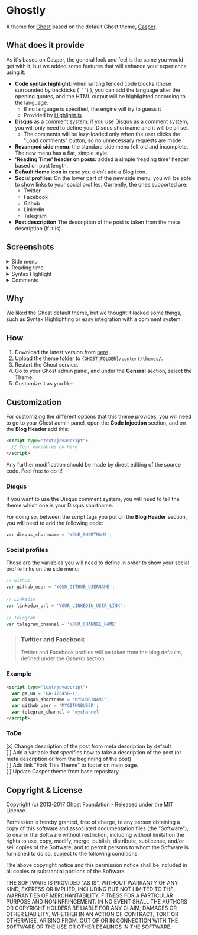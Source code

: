 # Ghostly

A theme for [Ghost](http://github.com/tryghost/ghost/) based on the default Ghost theme, [Casper](https://github.com/TryGhost/Casper).

## What does it provide

As it's based on Casper, the general look and feel is the same you would get with it, but we added some features that will enhance your experience using it:

* **Code syntax highlight**: when writing fenced code blocks (those surrounded by backticks (`` ``` ``) ), you can add the language after the opening quotes, and the HTML output will be highlighted according to the language.
  * If no language is specified, the engine will try to guess it
  * Provided by [Highlight.js](https://highlightjs.org/)
* **Disqus** as a comment system: if you use Disqus as a comment system, you will only need to define your Disqus shortname and it will be all set.
  * The comments will be lazy-loaded only when the user clicks the "Load comments" button, so no unnecessary requests are made
* **Revamped side menu**: the standard side menu felt old and incomplete. The new menu has a flat, simple style.
* **'Reading Time' header on posts:** added a simple 'reading time' header based on post length.
* **Default Home icon** in case you didn't add a Blog icon.
* **Social profiles**: On the lower part of the new side menu, you will be able to show links to your social profiles. Currently, the ones supported are:
  * Twitter
  * Facebook
  * Github
  * Linkedin
  * Telegram
* **Post description** The description of the post is taken from the meta description (If it is).

## Screenshots

<details>
<summary>Side menu</summary>

![Side Menu](assets/screenshots/side_menu_screen.png?raw=true "Side menu")

</details>
<details>
<summary>Reading time</summary>

![Reading time](assets/screenshots/read_time_screen.png?raw=true "Reading time")

</details>
<details>
<summary>Syntax Highlight</summary>

![Syntax Highlight](assets/screenshots/syntax_highlight_screen.png?raw=true "Syntax Highlight")

</details>
<details>
<summary>Comments</summary>

![Comments](assets/screenshots/comment_screen.png?raw=true "Comment")

</details>




## Why

We liked the Ghost default theme, but we thought it lacked some things, such as Syntax Highlighting or easy integration with a comment system.

## How

1. Download the latest version from [here](https://github.com/Arasthel/Ghostly/archive/master.zip).
1. Upload the theme folder to `{GHOST_FOLDER}/content/themes/`.
1. Restart the Ghost service.
1. Go to your Ghost admin panel, and under the **General** section, select the Theme.
1. Customize it as you like.

## Customization

For customizing the different options that this theme provides, you will need to go to your Ghost admin panel, open the **Code Injection** section, and on the **Blog Header** add this:

```html
<script type="text/javascript">
  // Your variables go here
</script>
```

Any further modification should be made by direct editing of the source code. Feel free to do it!

### Disqus

If you want to use the Disqus comment system, you will need to tell the theme which one is your Disqus shortname.

For doing so, between the script tags you put on the **Blog Header** section, you will need to add the following code:

```javascript
var disqus_shortname = 'YOUR_SHORTNAME';
```

### Social profiles

Those are the variables you will need to define in order to show your social profile links on the side menu:

```javascript
// Github
var github_user = 'YOUR_GITHUB_USERNAME';

// Linkedin
var linkedin_url = 'YOUR_LINKEDIN_USER_LINK';

// Telegram
var telegram_channel = 'YOUR_CHANNEL_NAME'
```

> ### Twitter and Facebook
> Twitter and Facebook profiles will be taken from the blog defaults, defined under the *General* section

### Example

```html
<script type="text/javascript">
  var ga_ua = 'UA-123456-1';
  var disqus_shortname = 'MYSHORTNAME';
  var github_user = 'MYGITHUBUSER';
  var telegram_channel = 'mychannel'
</script>
```

### ToDo

[x] Change description of the post from meta description by default  
[ ] Add a variable that specifies how to take a description of the post (or meta description or from the beginning of the post)  
[ ] Add link "Fork This Theme" to footer on main page.  
[ ] Update Casper theme from base repositary.  

## Copyright & License

Copyright (c) 2013-2017 Ghost Foundation - Released under the MIT License.

Permission is hereby granted, free of charge, to any person obtaining a copy of this software and associated documentation files (the "Software"), to deal in the Software without restriction, including without limitation the rights to use, copy, modify, merge, publish, distribute, sublicense, and/or sell copies of the Software, and to permit persons to whom the Software is furnished to do so, subject to the following conditions:

The above copyright notice and this permission notice shall be included in all copies or substantial portions of the Software.

THE SOFTWARE IS PROVIDED "AS IS", WITHOUT WARRANTY OF ANY KIND, EXPRESS OR IMPLIED, INCLUDING BUT NOT LIMITED TO THE WARRANTIES OF MERCHANTABILITY, FITNESS FOR A PARTICULAR PURPOSE AND
NONINFRINGEMENT. IN NO EVENT SHALL THE AUTHORS OR COPYRIGHT HOLDERS BE LIABLE FOR ANY CLAIM, DAMAGES OR OTHER LIABILITY, WHETHER IN AN ACTION OF CONTRACT, TORT OR OTHERWISE, ARISING FROM, OUT OF OR IN CONNECTION WITH THE SOFTWARE OR THE USE OR OTHER DEALINGS IN THE SOFTWARE.

